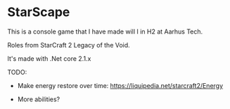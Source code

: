 # StarScape

This is a console game that I have made will I in H2 at Aarhus Tech.

Roles from StarCraft 2 Legacy of the Void.

It's made with .Net core 2.1.x

TODO:

* Make energy restore over time: https://liquipedia.net/starcraft2/Energy

* More abilities?